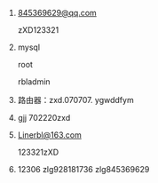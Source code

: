 1. 845369629@qq.com

    zXD123321

2. mysql

   root 

   rbladmin

3. 路由器：zxd.070707. ygwddfym

4. gjj 702220zxd

6. Linerbl@163.com

   123321zXD
   
6. 12306
   zlg928181736
   zlg845369629

